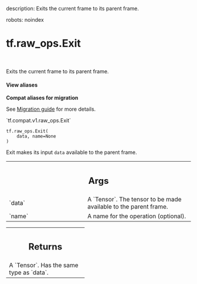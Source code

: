 description: Exits the current frame to its parent frame.

robots: noindex

# tf.raw_ops.Exit

<!-- Insert buttons and diff -->

<table class="tfo-notebook-buttons tfo-api nocontent" align="left">

</table>



Exits the current frame to its parent frame.

<section class="expandable">
  <h4 class="showalways">View aliases</h4>
  <p>
<b>Compat aliases for migration</b>
<p>See
<a href="https://www.tensorflow.org/guide/migrate">Migration guide</a> for
more details.</p>
<p>`tf.compat.v1.raw_ops.Exit`</p>
</p>
</section>

<pre class="devsite-click-to-copy prettyprint lang-py tfo-signature-link">
<code>tf.raw_ops.Exit(
    data, name=None
)
</code></pre>



<!-- Placeholder for "Used in" -->

Exit makes its input `data` available to the parent frame.

<!-- Tabular view -->
 <table class="responsive fixed orange">
<colgroup><col width="214px"><col></colgroup>
<tr><th colspan="2"><h2 class="add-link">Args</h2></th></tr>

<tr>
<td>
`data`
</td>
<td>
A `Tensor`. The tensor to be made available to the parent frame.
</td>
</tr><tr>
<td>
`name`
</td>
<td>
A name for the operation (optional).
</td>
</tr>
</table>



<!-- Tabular view -->
 <table class="responsive fixed orange">
<colgroup><col width="214px"><col></colgroup>
<tr><th colspan="2"><h2 class="add-link">Returns</h2></th></tr>
<tr class="alt">
<td colspan="2">
A `Tensor`. Has the same type as `data`.
</td>
</tr>

</table>

